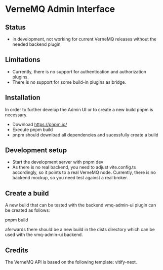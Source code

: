 # VerneMQ Admin Interface

## Status
* In development, not working for current VerneMQ releases without the needed backend plugin
  
## Limitations
* Currently, there is no support for authentication and authorization plugins.
* There is no support for some build-in plugins as bridge.

## Installation
In order to further develop the Admin UI or to create a new build pnpm is necessary.
* Download https://pnpm.io/
* Execute pnpm build
* pnpm should download all dependencies and sucessfully create a build

## Development setup
* Start the development server with pnpm dev
* As there is no real backend, you need to adjust vite.config.ts accordingly, so it points to a real VerneMQ node. Currently, there is no backend mockup, so you need test against a real broker.

## Create a build
A new build that can be tested with the backend vmq-admin-ui plugin can be created as follows:

pnpm build

aferwards there should be a new build in the dists directory which can be used with the vmq-admin-ui backend.

## Credits
The VerneMQ API is based on the following template: vitify-next.


